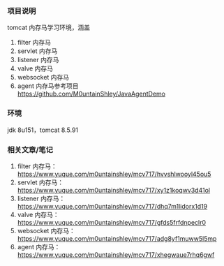 ### 项目说明
tomcat 内存马学习环境，涵盖 
1. filter 内存马
2. servlet 内存马
3. listener 内存马
4. valve 内存马
5. websocket 内存马
6. agent 内存马参考项目 https://github.com/M0untainShley/JavaAgentDemo

### 环境
jdk 8u151，tomcat 8.5.91

### 相关文章/笔记
1. filter 内存马：https://www.yuque.com/m0untainshley/mcv717/hvvshlwooyl45ou5
2. servlet 内存马：https://www.yuque.com/m0untainshley/mcv717/xy1z1koqwv3d41ol
3. listener 内存马：https://www.yuque.com/m0untainshley/mcv717/dhq7m1lidorx1d19
4. valve 内存马：https://www.yuque.com/m0untainshley/mcv717/gfds5frfdnpeclr0
5. websocket 内存马：https://www.yuque.com/m0untainshley/mcv717/adg8yf1muww5l5mp
6. agent 内存马：https://www.yuque.com/m0untainshley/mcv717/xhegwaue7rhq6gwf